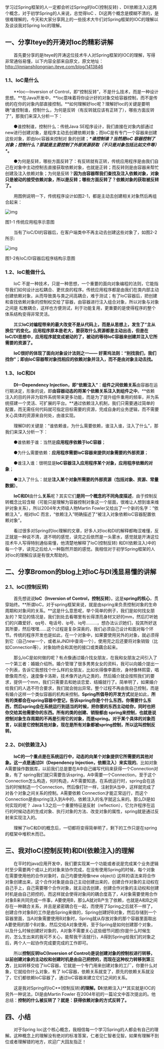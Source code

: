 学习过Spring框架的人一定都会听过Spring的IoC(控制反转) 、DI(依赖注入)这两个概念，对于初学Spring的人来说，总觉得IoC 、DI这两个概念是模糊不清的，是很难理解的，今天和大家分享网上的一些技术大牛们对Spring框架的IOC的理解以及谈谈我对Spring Ioc的理解。

## 一、分享Iteye的开涛对Ioc的精彩讲解

　　首先要分享的是Iteye的开涛这位技术牛人对Spring框架的IOC的理解，写得非常通俗易懂，以下内容全部来自原文，原文地址：http://jinnianshilongnian.iteye.com/blog/1413846

### 1.1、IoC是什么

　　**Ioc—Inversion of Control，即“控制反转”，不是什么技术，而是一种设计思想。**在Java开发中，**Ioc意味着将你设计好的对象交给容器控制，而不是传统的在你的对象内部直接控制。**如何理解好Ioc呢？理解好Ioc的关键是要明确“谁控制谁，控制什么，为何是反转（有反转就应该有正转了），哪些方面反转了”，那我们来深入分析一下：

　　●谁控制谁，控制什么：传统Java SE程序设计，我们直接在对象内部通过new进行创建对象，是程序主动去创建依赖对象；而IoC是有专门一个容器来创建这些对象，即由Ioc容器来控制对 象的创建；***\*谁控制谁？当然是IoC 容器控制了对象；控制什么？那就是主要控制了外部资源获取（不只是对象包括比如文件等）\**。**

　　●为何是反转，哪些方面反转了：有反转就有正转，传统应用程序是由我们自己在对象中主动控制去直接获取依赖对象，也就是正转；而反转则是由容器来帮忙创建及注入依赖对象；为何是反转？**因为由容器帮我们查找及注入依赖对象，对象只是被动的接受依赖对象，所以是反转；哪些方面反转了？依赖对象的获取被反转了。**

　　用图例说明一下，传统程序设计如图2-1，都是主动去创建相关对象然后再组合起来：

![img](https://tva1.sinaimg.cn/large/0081Kckwly1glog2ahf3oj309c06pjri.jpg)

图1-1 传统应用程序示意图

　　当有了IoC/DI的容器后，在客户端类中不再主动去创建这些对象了，如图2-2所示:

![img](https://tva1.sinaimg.cn/large/0081Kckwly1glog2c1fo9j30cc0cgtct.jpg)

图1-2有IoC/DI容器后程序结构示意图

### 1.2、IoC能做什么

　　IoC 不是一种技术，只是一种思想，一个重要的面向对象编程的法则，它能指导我们如何设计出松耦合、更优良的程序。传统应用程序都是由我们在类内部主动创建依赖对象，从而导致类与类之间高耦合，难于测试；有了IoC容器后，把创建和查找依赖对象的控制权交给了容器，由容器进行注入组合对象，所以对象与对象之间是 松散耦合，这样也方便测试，利于功能复用，更重要的是使得程序的整个体系结构变得非常灵活。

　　其实**IoC对编程带来的最大改变不是从代码上，而是从思想上，发生了“主从换位”的变化。应用程序原本是老大，要获取什么资源都是主动出击，但是在IoC/DI思想中，应用程序就变成被动的了，被动的等待IoC容器来创建并注入它所需要的资源了。**

　　**IoC很好的体现了面向对象设计法则之一—— 好莱坞法则：“别找我们，我们找你”；即由IoC容器帮对象找相应的依赖对象并注入，而不是由对象主动去找。**

### 1.3、IoC和DI

　　**DI—Dependency Injection，即“依赖注入”**：**组件之间依赖关系**由容器在运行期决定，形象的说，即**由容器动态的将某个依赖关系注入到组件之中**。**依赖注入的目的并非为软件系统带来更多功能，而是为了提升组件重用的频率，并为系统搭建一个灵活、可扩展的平台。**通过依赖注入机制，我们只需要通过简单的配置，而无需任何代码就可指定目标需要的资源，完成自身的业务逻辑，而不需要关心具体的资源来自何处，由谁实现。

　　理解DI的关键是：“谁依赖谁，为什么需要依赖，谁注入谁，注入了什么”，那我们来深入分析一下：

　　●谁依赖于谁：当然是**应用程序依赖于IoC容器**；

　　●为什么需要依赖：**应用程序需要IoC容器来提供对象需要的外部资源**；

　　●谁注入谁：很明显是**IoC容器注入应用程序某个对象，应用程序依赖的对象**；

　　●注入了什么：就是**注入某个对象所需要的外部资源（包括对象、资源、常量数据）**。

　　**IoC和DI**由什么**关系**呢？其实它们**是同一个概念的不同角度描述**，由于控制反转概念比较含糊（可能只是理解为容器控制对象这一个层面，很难让人想到谁来维护对象关系），所以2004年大师级人物Martin Fowler又给出了一个新的名字：“依赖注入”，相对IoC 而言，“依赖注入”明确描述了“被注入对象依赖IoC容器配置依赖对象”。

　　看过很多对Spring的Ioc理解的文章，好多人对Ioc和DI的解释都晦涩难懂，反正就是一种说不清，道不明的感觉，读完之后依然是一头雾水，感觉就是开涛这位技术牛人写得特别通俗易懂，他清楚地解释了IoC(控制反转) 和DI(依赖注入)中的每一个字，读完之后给人一种豁然开朗的感觉。我相信对于初学Spring框架的人对Ioc的理解应该是有很大帮助的。

## 二、分享Bromon的blog上对IoC与DI浅显易懂的讲解

### 2.1、IoC(控制反转)

　　首先想说说**IoC（Inversion of Control，控制反转）**。这是**spring的核心**，贯穿始终。**所谓IoC，对于spring框架来说，就是由spring来负责控制对象的生命周期和对象间的关系。**这是什么意思呢，举个简单的例子，我们是如何找女朋友的？常见的情况是，我们到处去看哪里有长得漂亮身材又好的mm，然后打听她们的兴趣爱好、qq号、电话号、ip号、iq号………，想办法认识她们，投其所好送其所要，然后嘿嘿……这个过程是复杂深奥的，我们必须自己设计和面对每个环节。传统的程序开发也是如此，在一个对象中，如果要使用另外的对象，就必须得到它（自己new一个，或者从JNDI中查询一个），使用完之后还要将对象销毁（比如Connection等），对象始终会和其他的接口或类藕合起来。

　　那么IoC是如何做的呢？有点像通过婚介找女朋友，在我和女朋友之间引入了一个第三者：婚姻介绍所。婚介管理了很多男男女女的资料，我可以向婚介提出一个列表，告诉它我想找个什么样的女朋友，比如长得像李嘉欣，身材像林熙雷，唱歌像周杰伦，速度像卡洛斯，技术像齐达内之类的，然后婚介就会按照我们的要求，提供一个mm，我们只需要去和她谈恋爱、结婚就行了。简单明了，如果婚介给我们的人选不符合要求，我们就会抛出异常。整个过程不再由我自己控制，而是有婚介这样一个类似容器的机构来控制。**Spring所倡导的开发方式**就是如此，**所有的类都会在spring容器中登记，告诉spring你是个什么东西，你需要什么东西，然后spring会在系统运行到适当的时候，把你要的东西主动给你，同时也把你交给其他需要你的东西。所有的类的创建、销毁都由 spring来控制，也就是说控制对象生存周期的不再是引用它的对象，而是spring。对于某个具体的对象而言，以前是它控制其他对象，现在是所有对象都被spring控制，所以这叫控制反转。**

### 2.2、DI(依赖注入)

　　**IoC的一个重点是在系统运行中，动态的向某个对象提供它所需要的其他对象。这一点是通过DI（Dependency Injection，依赖注入）来实现的**。比如对象A需要操作数据库，以前我们总是要在A中自己编写代码来获得一个Connection对象，有了 spring我们就只需要告诉spring，A中需要一个Connection，至于这个Connection怎么构造，何时构造，A不需要知道。在系统运行时，spring会在适当的时候制造一个Connection，然后像打针一样，注射到A当中，这样就完成了对各个对象之间关系的控制。A需要依赖 Connection才能正常运行，而这个Connection是由spring注入到A中的，依赖注入的名字就这么来的。那么DI是如何实现的呢？ Java 1.3之后一个重要特征是反射（reflection），它允许程序在运行的时候动态的生成对象、执行对象的方法、改变对象的属性，spring就是通过反射来实现注入的。

　　理解了IoC和DI的概念后，一切都将变得简单明了，剩下的工作只是在spring的框架中堆积木而已。

## 三、我对IoC(控制反转)和DI(依赖注入)的理解

　　在平时的java应用开发中，我们要实现某一个功能或者说是完成某个业务逻辑时至少需要两个或以上的对象来协作完成，在没有使用Spring的时候，每个对象在需要使用他的合作对象时，自己均要使用像new object() 这样的语法来将合作对象创建出来，这个合作对象是由自己主动创建出来的，创建合作对象的主动权在自己手上，自己需要哪个合作对象，就主动去创建，创建合作对象的主动权和创建时机是由自己把控的，而这样就会使得对象间的耦合度高了，A对象需要使用合作对象B来共同完成一件事，A要使用B，那么A就对B产生了依赖，也就是A和B之间存在一种耦合关系，并且是紧密耦合在一起，而使用了Spring之后就不一样了，创建合作对象B的工作是由Spring来做的，Spring创建好B对象，然后存储到一个容器里面，当A对象需要使用B对象时，Spring就从存放对象的那个容器里面取出A要使用的那个B对象，然后交给A对象使用，至于Spring是如何创建那个对象，以及什么时候创建好对象的，A对象不需要关心这些细节问题(你是什么时候生的，怎么生出来的我可不关心，能帮我干活就行)，A得到Spring给我们的对象之后，两个人一起协作完成要完成的工作即可。

　　所以**控制反转IoC(Inversion of Control)是说创建对象的控制权进行转移，以前创建对象的主动权和创建时机是由自己把控的，而现在这种权力转移到第三方**，比如转移交给了IoC容器，它就是一个专门用来创建对象的工厂，你要什么对象，它就给你什么对象，有了 IoC容器，依赖关系就变了，原先的依赖关系就没了，它们都依赖IoC容器了，通过IoC容器来建立它们之间的关系。

　　这是我对Spring的IoC**(控制反转)**的理解。DI**(依赖注入)**其实就是IOC的另外一种说法，DI是由Martin Fowler 在2004年初的一篇论文中首次提出的。他总结：**控制的什么被反转了？就是：获得依赖对象的方式反转了。**

## 四、小结

　　对于Spring Ioc这个核心概念，我相信每一个学习Spring的人都会有自己的理解。这种概念上的理解没有绝对的标准答案，仁者见仁智者见智。如果有理解不到位或者理解错的地方，欢迎广大园友指正！